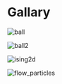 # Gallary

![ball](https://github.com/pondelion/3DSimulatorWebApp/blob/master/gallary/ball2.gif?raw=true)

![ball2](https://github.com/pondelion/3DSimulatorWebApp/blob/master/gallary/ball4.gif?raw=true)

![ising2d](https://github.com/pondelion/3DSimulatorWebApp/blob/master/gallary/ising2d_1.gif?raw=true)

![flow_particles](https://github.com/pondelion/3DSimulatorWebApp/blob/master/gallary/flow_particles.gif?raw=true)